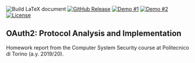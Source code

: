 

![Build LaTeX document](https://github.com/nopesir/homework-sec/workflows/Build%20LaTeX%20document/badge.svg)
[![GitHub Release](https://img.shields.io/badge/Release-2.0-green)](https://github.com/nopesir/homework-sec/releases/tag/v2.0)
[![Demo #1](https://img.shields.io/badge/see-demo-blue)](https://github.com/nopesir/oauth-hw-security)
[![Demo #2](https://img.shields.io/badge/see-demo_custom-blue)](https://github.com/nopesir/oauth-hw-security-custom)
[![License](http://img.shields.io/:license-mit-blue.svg)](http://doge.mit-license.org)


## OAuth2: Protocol Analysis and Implementation

Homework report from the Computer System Security course at Politecnico di Torino (a.y. 2019/20).

